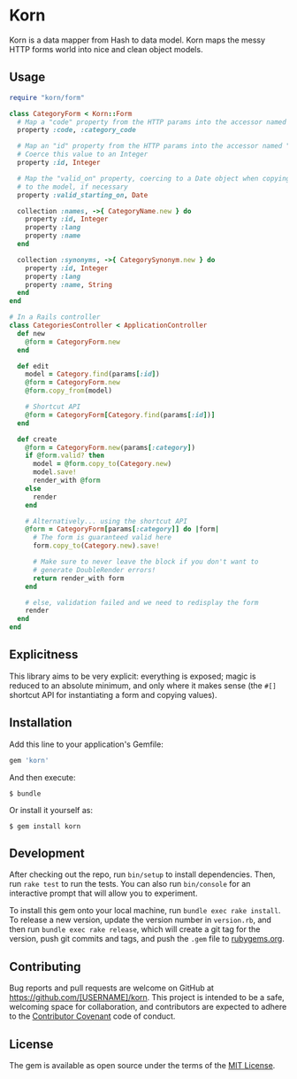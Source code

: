 # Korn

Korn is a data mapper from Hash to data model. Korn maps the messy HTTP forms world into nice and clean object models.

## Usage

```ruby
require "korn/form"

class CategoryForm < Korn::Form
  # Map a "code" property from the HTTP params into the accessor named "category_code="
  property :code, :category_code

  # Map an "id" property from the HTTP params into the accessor named "id="
  # Coerce this value to an Integer
  property :id, Integer

  # Map the "valid_on" property, coercing to a Date object when copying
  # to the model, if necessary
  property :valid_starting_on, Date

  collection :names, ->{ CategoryName.new } do
    property :id, Integer
    property :lang
    property :name
  end

  collection :synonyms, ->{ CategorySynonym.new } do
    property :id, Integer
    property :lang
    property :name, String
  end
end

# In a Rails controller
class CategoriesController < ApplicationController
  def new
    @form = CategoryForm.new
  end

  def edit
    model = Category.find(params[:id])
    @form = CategoryForm.new
    @form.copy_from(model)

    # Shortcut API
    @form = CategoryForm[Category.find(params[:id])]
  end

  def create
    @form = CategoryForm.new(params[:category])
    if @form.valid? then
      model = @form.copy_to(Category.new)
      model.save!
      render_with @form
    else
      render
    end

    # Alternatively... using the shortcut API
    @form = CategoryForm[params[:category]] do |form|
      # The form is guaranteed valid here
      form.copy_to(Category.new).save!

      # Make sure to never leave the block if you don't want to
      # generate DoubleRender errors!
      return render_with form
    end

    # else, validation failed and we need to redisplay the form
    render
  end
end
```

## Explicitness

This library aims to be very explicit: everything is exposed; magic is reduced to an absolute minimum, and only where it makes sense (the `#[]` shortcut API for instantiating a form and copying values).

## Installation

Add this line to your application's Gemfile:

```ruby
gem 'korn'
```

And then execute:

    $ bundle

Or install it yourself as:

    $ gem install korn

## Development

After checking out the repo, run `bin/setup` to install dependencies. Then, run `rake test` to run the tests. You can also run `bin/console` for an interactive prompt that will allow you to experiment.

To install this gem onto your local machine, run `bundle exec rake install`. To release a new version, update the version number in `version.rb`, and then run `bundle exec rake release`, which will create a git tag for the version, push git commits and tags, and push the `.gem` file to [rubygems.org](https://rubygems.org).

## Contributing

Bug reports and pull requests are welcome on GitHub at https://github.com/[USERNAME]/korn. This project is intended to be a safe, welcoming space for collaboration, and contributors are expected to adhere to the [Contributor Covenant](contributor-covenant.org) code of conduct.


## License

The gem is available as open source under the terms of the [MIT License](http://opensource.org/licenses/MIT).

